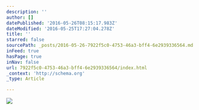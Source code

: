 ```yaml
---
description: ''
author: []
datePublished: '2016-05-26T08:15:17.983Z'
dateModified: '2016-05-25T17:27:04.278Z'
title: ''
starred: false
sourcePath: _posts/2016-05-26-7922f5c0-4753-46a3-bff4-6e2939336564.md
inFeed: true
hasPage: true
inNav: false
url: 7922f5c0-4753-46a3-bff4-6e2939336564/index.html
_context: 'http://schema.org'
_type: Article

---
```

![](https://the-grid-user-content.s3-us-west-2.amazonaws.com/d0728044-0420-47f3-9d87-e46252fb03fe.jpg)